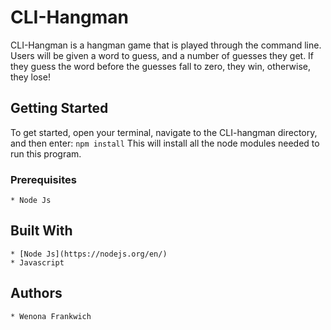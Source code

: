 # CLI-Hangman
CLI-Hangman is a hangman game that is played through the command line. Users will be given a word to guess, and a number of guesses they get. If they guess the word before the guesses fall to zero, they win, otherwise, they lose!

## Getting Started

To get started, open your terminal, navigate to the CLI-hangman directory, and then enter:
`npm install`
This will install all the node modules needed to run this program.

### Prerequisites

    * Node Js

## Built With

    * [Node Js](https://nodejs.org/en/)
    * Javascript

## Authors

    * Wenona Frankwich
